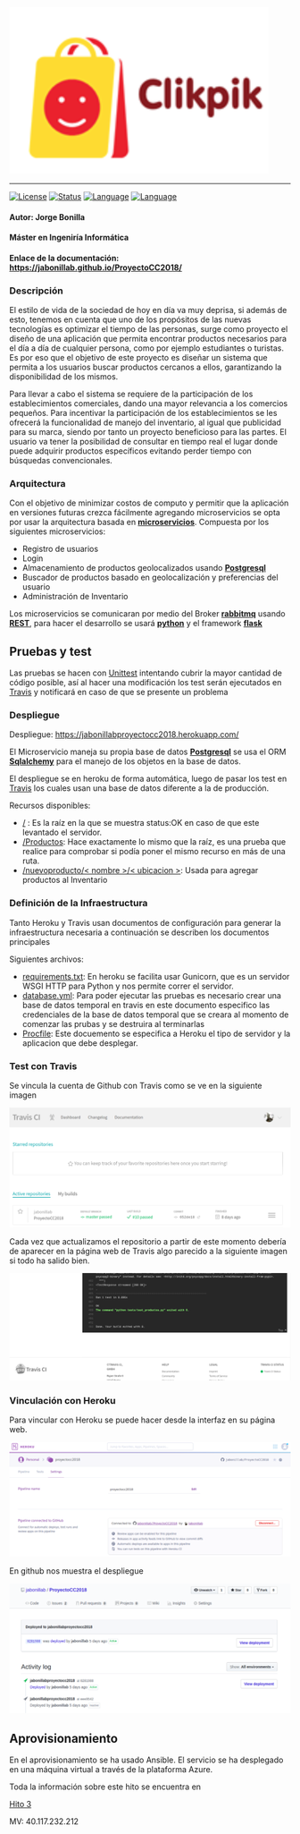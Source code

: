 ![img](https://raw.githubusercontent.com/jabonillab/ProyectoCC2018/master/docs/imagenes/logo.png)

---

[![License](https://img.shields.io/aur/license/yaourt.svg?style=plastic)](https://github.com/jabonillab/ProyectoCC2018/master/LICENSE)
[![Status](https://img.shields.io/badge/Status-Documenting-yellow.svg)](https://github.com/jabonillab/ProyectoCC2018/master/README.md)
[![Language](https://img.shields.io/badge/language-Python-green.svg)](https://www.python.org/)
[![Language](https://img.shields.io/badge/Microframework-Flask-brown.svg)](http://flask.pocoo.org/)
#### Autor: Jorge Bonilla
#### Máster en Ingeniría Informática
#### Enlace de la documentación: https://jabonillab.github.io/ProyectoCC2018/

### Descripción

El estilo de vida de la sociedad de hoy en día va muy deprisa, si además de esto, tenemos en cuenta que uno de los propósitos de las nuevas tecnologías es optimizar el tiempo de las personas, surge como proyecto el diseño de una aplicación que permita encontrar productos necesarios para el día a día de cualquier persona, como por ejemplo estudiantes o turistas. Es por eso que el objetivo de este proyecto es diseñar un sistema que permita a los usuarios buscar productos cercanos a ellos, garantizando la disponibilidad de los mismos. 

Para llevar a cabo el sistema se requiere de la participación de los establecimientos comerciales, dando una mayor relevancia a los comercios pequeños. Para incentivar la participación de los establecimientos se les ofrecerá la funcionalidad de manejo del inventario, al igual que publicidad para su marca, siendo por tanto un proyecto beneficioso para las partes. El usuario va tener la posibilidad de consultar en tiempo real el lugar donde puede adquirir productos específicos evitando perder tiempo con búsquedas convencionales.

### Arquitectura

Con el objetivo de minimizar costos de computo y permitir que la aplicación en versiones futuras crezca fácilmente agregando microservicios se opta por usar la arquitectura basada en **[microservicios](https://microservices.io/)**. Compuesta por los siguientes microservicios:
- Registro de usuarios
- Login
- Almacenamiento de productos geolocalizados usando **[Postgresql](https://www.postgresql.org/)**
- Buscador de productos basado en geolocalización y preferencias del usuario 
- Administración de Inventario


Los microservicios se comunicaran por medio del Broker **[rabbitmq](https://www.rabbitmq.com/)** usando **[REST](https://es.wikipedia.org/wiki/Transferencia_de_Estado_Representacional)**, para hacer el desarrollo se usará **[python](https://www.python.org/)** y el framework **[flask](http://flask.pocoo.org/)** 



## Pruebas y test

Las pruebas se hacen con [Unittest](https://docs.python.org/3/library/unittest.html) intentando cubrir la mayor cantidad de código posible, así al hacer una modificación los test serán ejecutados en [Travis](https://docs.travis-ci.com/) y notificará en caso de que se presente un problema


### Despliegue

Despliegue: https://jabonillabproyectocc2018.herokuapp.com/

El Microservicio maneja su propia base de datos **[Postgresql](https://www.postgresql.org/)** se usa el ORM **[Sqlalchemy](https://www.sqlalchemy.org/)** para el manejo de los objetos en la base de datos.

El despliegue  se en heroku de forma automática, luego de pasar los test en [Travis](https://docs.travis-ci.com/) los cuales usan una base de datos diferente a la de producción.

Recursos disponibles:

- [/](https://jabonillabproyectocc2018.herokuapp.com/) : Es la raíz en la que se muestra status:OK en caso de que este levantado el servidor.
- [/Productos](https://jabonillabproyectocc2018.herokuapp.com/productos): Hace exactamente lo mismo que la raíz, es una prueba que realice para comprobar si podía poner el mismo recurso en más de una ruta.
- [/nuevoproducto/< nombre >/< ubicacion >](): Usada para agregar productos al Inventario 
  
### Definición de la Infraestructura

Tanto Heroku y Travis usan documentos de configuración para generar la infraestructura necesaria a continuación se describen los documentos principales

Siguientes archivos:

- [requirements.txt](https://github.com/jabonillab/ProyectoCC2018/blob/master/requirements.txt): En heroku se facilita usar Gunicorn, que es un servidor WSGI HTTP para Python y nos permite correr el servidor. 
- [database.yml](https://github.com/jabonillab/ProyectoCC2018/blob/master/database.yml): Para poder ejecutar las pruebas es necesario crear una base de datos temporal en travis en este documento especifico las credenciales de la base de datos temporal que se creara al momento de comenzar las prubas y se destruira al terminarlas
- [Procfile](https://github.com/jabonillab/ProyectoCC2018/blob/master/Procfile): Este docuemento se especifica a Heroku el tipo de servidor y la aplicacion que debe desplegar.

### Test con Travis

Se vincula la cuenta de Github con Travis como se ve en la siguiente imagen

![img](https://raw.githubusercontent.com/jabonillab/ProyectoCC2018/master/docs/imagenes/travis.png)

Cada vez que actualizamos el repositorio a partir de este momento debería de aparecer en la página web de Travis algo parecido a la siguiente imagen si todo ha salido bien.

![img](https://raw.githubusercontent.com/jabonillab/ProyectoCC2018/master/docs/imagenes/resultTravis.png)

### Vinculación con Heroku

Para vincular con Heroku se puede hacer desde la interfaz en su página web.

![img](https://raw.githubusercontent.com/jabonillab/ProyectoCC2018/master/docs/imagenes/herokuConection.png)

En github nos muestra el despliegue

![img](https://raw.githubusercontent.com/jabonillab/ProyectoCC2018/master/docs/imagenes/autodeploy.png)

## Aprovisionamiento

En el aprovisionamiento se ha usado Ansible. El servicio se ha desplegado en una máquina virtual a través de la plataforma Azure.

Toda la información sobre este hito se encuentra en

[Hito 3](/docs/Hitotres.md)

MV: 40.117.232.212